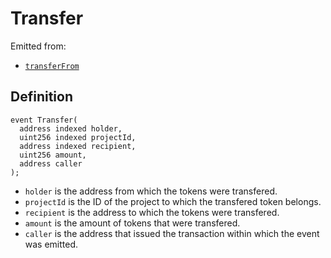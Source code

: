 # Transfer

Emitted from:

* [`transferFrom`](../write/transferfrom.md)

## Definition

```solidity
event Transfer(
  address indexed holder,
  uint256 indexed projectId,
  address indexed recipient,
  uint256 amount,
  address caller
);
```

* `holder` is the address from which the tokens were transfered.
* `projectId` is the ID of the project to which the transfered token belongs.
* `recipient` is the address to which the tokens were transfered.
* `amount` is the amount of tokens that were transfered.
* `caller` is the address that issued the transaction within which the event was emitted.
